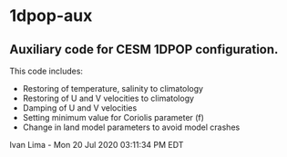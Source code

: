 # 1dpop-aux

## Auxiliary code for CESM 1DPOP configuration.

This code includes:

- Restoring of temperature, salinity to climatology
- Restoring of U and V velocities to climatology
- Damping of U and V velocities
- Setting minimum value for Coriolis parameter (f)
- Change in land model parameters to avoid model crashes

Ivan Lima - Mon 20 Jul 2020 03:11:34 PM EDT
